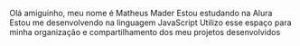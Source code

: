 Olá amiguinho, meu nome é Matheus Mader
Estou estudando na Alura
Estou me desenvolvendo na linguagem JavaScript
Utilizo esse espaço para minha organização e compartilhamento dos meu projetos desenvolvidos
